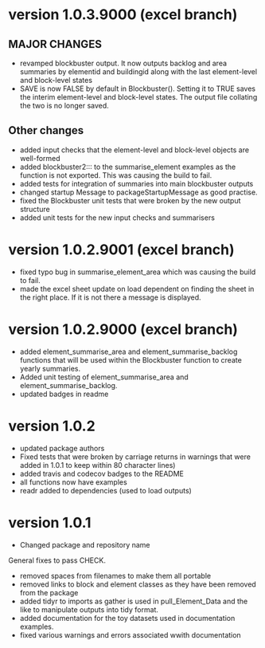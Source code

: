 
# version 1.0.3.9000 (excel branch)

## MAJOR CHANGES
* revamped blockbuster output.  It now outputs backlog and area summaries by elementid and buildingid along with the last element-level and block-level states
* SAVE is now FALSE by default in Blockbuster().  Setting it to TRUE saves the
interim element-level and block-level states. The output file collating the two is no longer saved.

## Other changes
* added input checks that the element-level and block-level objects are well-formed
* added blockbuster2::: to the summarise_element examples as the function is not exported. This was causing the build to fail.
* added tests for integration of summaries into main blockbuster outputs
* changed startup Message to packageStartupMessage as good practise.
* fixed the Blockbuster unit tests that were broken by the new output structure
* added unit tests for the new input checks and summarisers

# version 1.0.2.9001 (excel branch)

* fixed typo bug in summarise_element_area which was causing the build to fail.
* made the excel sheet update on load dependent on finding the sheet in the right place.  If it is not there a message is displayed.

# version 1.0.2.9000 (excel branch)

* added element_summarise_area and element_summarise_backlog functions that will
be used within the Blockbuster function to create yearly summaries.
* Added unit testing of element_summarise_area and element_summarise_backlog.
* updated badges in readme

# version 1.0.2

* updated package authors
* Fixed tests that were broken by carriage returns in warnings that were added in 1.0.1 to keep within 80 character lines)
* added travis and codecov badges to the README
* all functions now have examples
* readr added to dependencies (used to load outputs)

# version 1.0.1

* Changed package and repository name

General fixes to pass CHECK.

* removed spaces from filenames to make them all portable
* removed links to block and element classes as they have been removed from 
the package
* added tidyr to imports as gather is used in pull_Element_Data and the like to 
manipulate outputs into tidy format.
* added documentation for the toy datasets used in documentation examples.
* fixed various warnings and errors associated wwith documentation
